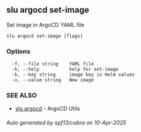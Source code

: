 ## slu argocd set-image

Set image in ArgoCD YAML file

```
slu argocd set-image [flags]
```

### Options

```
  -f, --file string    YAML file
  -h, --help           help for set-image
  -k, --key string     image key in Helm values
  -v, --value string   New image
```

### SEE ALSO

* [slu argocd](slu_argocd.md)	 - ArgoCD Utils

###### Auto generated by spf13/cobra on 10-Apr-2025
